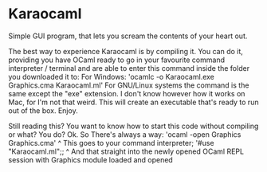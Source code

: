 # Karaocaml
Simple GUI program, that lets you scream the contents of your heart out.

The best way to experience Karaocaml is by compiling it. 
You can do it, providing you have OCaml ready to go in your favourite command interpreter / terminal and are able to enter this command inside the folder you downloaded it to:
For Windows:
'ocamlc -o Karaocaml.exe Graphics.cma Karaocaml.ml'
For GNU/Linux systems the command is the same except the "exe" extension.
I don't know however how it works on Mac, for I'm not that weird.
This will create an executable that's ready to run out of the box. Enjoy.

Still reading this? You want to know how to start this code without compiling or what?
You do?
Ok. So There's always a way:
'ocaml -open Graphics Graphics.cma'
^ This goes to your command interpreter;
'#use "Karaocaml.ml";;
^ And that straight into the newly opened OCaml REPL session with Graphics module loaded and opened
